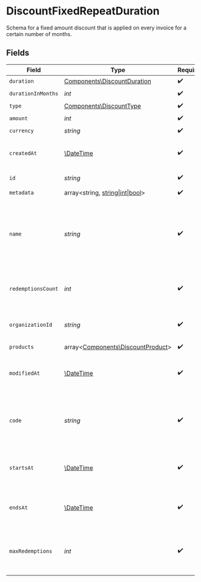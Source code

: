 # DiscountFixedRepeatDuration

Schema for a fixed amount discount that is applied on every invoice
for a certain number of months.


## Fields

| Field                                                                                            | Type                                                                                             | Required                                                                                         | Description                                                                                      | Example                                                                                          |
| ------------------------------------------------------------------------------------------------ | ------------------------------------------------------------------------------------------------ | ------------------------------------------------------------------------------------------------ | ------------------------------------------------------------------------------------------------ | ------------------------------------------------------------------------------------------------ |
| `duration`                                                                                       | [Components\DiscountDuration](../../Models/Components/DiscountDuration.md)                       | :heavy_check_mark:                                                                               | N/A                                                                                              |                                                                                                  |
| `durationInMonths`                                                                               | *int*                                                                                            | :heavy_check_mark:                                                                               | N/A                                                                                              |                                                                                                  |
| `type`                                                                                           | [Components\DiscountType](../../Models/Components/DiscountType.md)                               | :heavy_check_mark:                                                                               | N/A                                                                                              |                                                                                                  |
| `amount`                                                                                         | *int*                                                                                            | :heavy_check_mark:                                                                               | N/A                                                                                              |                                                                                                  |
| `currency`                                                                                       | *string*                                                                                         | :heavy_check_mark:                                                                               | N/A                                                                                              |                                                                                                  |
| `createdAt`                                                                                      | [\DateTime](https://www.php.net/manual/en/class.datetime.php)                                    | :heavy_check_mark:                                                                               | Creation timestamp of the object.                                                                |                                                                                                  |
| `id`                                                                                             | *string*                                                                                         | :heavy_check_mark:                                                                               | The ID of the object.                                                                            |                                                                                                  |
| `metadata`                                                                                       | array<string, [string\|int\|bool](../../Models/Components/DiscountFixedRepeatDurationMetadata.md)> | :heavy_check_mark:                                                                               | N/A                                                                                              |                                                                                                  |
| `name`                                                                                           | *string*                                                                                         | :heavy_check_mark:                                                                               | Name of the discount. Will be displayed to the customer when the discount is applied.            |                                                                                                  |
| `redemptionsCount`                                                                               | *int*                                                                                            | :heavy_check_mark:                                                                               | Number of times the discount has been redeemed.                                                  |                                                                                                  |
| `organizationId`                                                                                 | *string*                                                                                         | :heavy_check_mark:                                                                               | The organization ID.                                                                             | 1dbfc517-0bbf-4301-9ba8-555ca42b9737                                                             |
| `products`                                                                                       | array<[Components\DiscountProduct](../../Models/Components/DiscountProduct.md)>                  | :heavy_check_mark:                                                                               | N/A                                                                                              |                                                                                                  |
| `modifiedAt`                                                                                     | [\DateTime](https://www.php.net/manual/en/class.datetime.php)                                    | :heavy_check_mark:                                                                               | Last modification timestamp of the object.                                                       |                                                                                                  |
| `code`                                                                                           | *string*                                                                                         | :heavy_check_mark:                                                                               | Code customers can use to apply the discount during checkout.                                    |                                                                                                  |
| `startsAt`                                                                                       | [\DateTime](https://www.php.net/manual/en/class.datetime.php)                                    | :heavy_check_mark:                                                                               | Timestamp after which the discount is redeemable.                                                |                                                                                                  |
| `endsAt`                                                                                         | [\DateTime](https://www.php.net/manual/en/class.datetime.php)                                    | :heavy_check_mark:                                                                               | Timestamp after which the discount is no longer redeemable.                                      |                                                                                                  |
| `maxRedemptions`                                                                                 | *int*                                                                                            | :heavy_check_mark:                                                                               | Maximum number of times the discount can be redeemed.                                            |                                                                                                  |